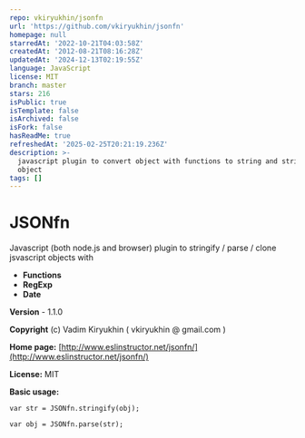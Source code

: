 ```yaml
---
repo: vkiryukhin/jsonfn
url: 'https://github.com/vkiryukhin/jsonfn'
homepage: null
starredAt: '2022-10-21T04:03:58Z'
createdAt: '2012-08-21T08:16:28Z'
updatedAt: '2024-12-13T02:19:55Z'
language: JavaScript
license: MIT
branch: master
stars: 216
isPublic: true
isTemplate: false
isArchived: false
isFork: false
hasReadMe: true
refreshedAt: '2025-02-25T20:21:19.236Z'
description: >-
  javascript plugin to convert object with functions to string and string to
  object
tags: []
---
```


# JSONfn

Javascript (both node.js and browser) plugin to stringify / parse / clone jsvascript objects with

  - **Functions**
  - **RegExp**
  - **Date**


**Version** - 1.1.0

**Copyright** (c) Vadim Kiryukhin ( vkiryukhin @ gmail.com )

**Home page:** [http://www.eslinstructor.net/jsonfn/](http://www.eslinstructor.net/jsonfn/)

**License:** MIT

**Basic usage:**

    var str = JSONfn.stringify(obj);

    var obj = JSONfn.parse(str);
